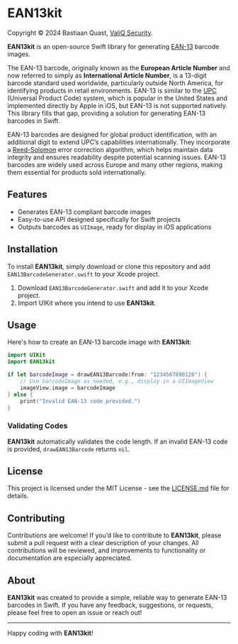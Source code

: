# EAN13kit
Copyright © 2024 Bastiaan Quast, [ValiQ Security](https://www.valiq.com/).

**EAN13kit** is an open-source Swift library for generating [EAN-13](https://en.wikipedia.org/wiki/International_Article_Number) barcode images.

The EAN-13 barcode, originally known as the **European Article Number** and now referred to simply as **International Article Number**,
is a 13-digit barcode standard used worldwide, particularly outside North America, for identifying products in retail environments. 
EAN-13 is similar to the [UPC](https://en.wikipedia.org/wiki/Universal_Product_Code) (Universal Product Code) system, 
which is popular in the United States and implemented directly by Apple in iOS, but EAN-13 is not supported natively. 
This library fills that gap, providing a solution for generating EAN-13 barcodes in Swift.

EAN-13 barcodes are designed for global product identification, with an additional digit to extend UPC’s capabilities internationally. 
They incorporate a [Reed-Solomon](https://en.wikipedia.org/wiki/Reed%E2%80%93Solomon_error_correction) error correction algorithm, 
which helps maintain data integrity and ensures readability despite potential scanning issues. 
EAN-13 barcodes are widely used across Europe and many other regions, making them essential for products sold internationally.

## Features

- Generates EAN-13 compliant barcode images
- Easy-to-use API designed specifically for Swift projects
- Outputs barcodes as `UIImage`, ready for display in iOS applications

## Installation

To install **EAN13kit**, simply download or clone this repository and add `EAN13BarcodeGenerator.swift` to your Xcode project. 

1. Download `EAN13BarcodeGenerator.swift` and add it to your Xcode project.
2. Import UIKit where you intend to use **EAN13kit**.

## Usage

Here's how to create an EAN-13 barcode image with **EAN13kit**:

```swift
import UIKit
import EAN13kit

if let barcodeImage = drawEAN13Barcode(from: "1234567890128") {
    // Use barcodeImage as needed, e.g., display in a UIImageView
    imageView.image = barcodeImage
} else {
    print("Invalid EAN-13 code provided.")
}
```
### Validating Codes

**EAN13kit** automatically validates the code length. If an invalid EAN-13 code is provided, `drawEAN13Barcode` returns `nil`.

## License

This project is licensed under the MIT License - see the [LICENSE.md](LICENSE.md) file for details.

## Contributing

Contributions are welcome! If you’d like to contribute to **EAN13kit**, please submit a pull request with a clear description of your changes. All contributions will be reviewed, and improvements to functionality or documentation are especially appreciated.

## About

**EAN13kit** was created to provide a simple, reliable way to generate EAN-13 barcodes in Swift. If you have any feedback, suggestions, or requests, please feel free to open an issue or reach out!

---

Happy coding with **EAN13kit**!
